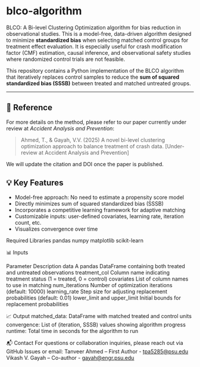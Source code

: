 # blco-algorithm
BLCO: A Bi-level Clustering Optimization algorithm for bias reduction in observational studies. This is a model-free, data-driven algorithm designed to minimize **standardized bias** when selecting matched control groups for treatment effect evaluation. It is especially useful for crash modification factor (CMF) estimation, causal inference, and observational safety studies where randomized control trials are not feasible.

This repository contains a Python implementation of the BLCO algorithm that iteratively replaces control samples to reduce the **sum of squared standardized bias (SSSB)** between treated and matched untreated groups.

---

## 📄 Reference

For more details on the method, please refer to our paper currently under review at *Accident Analysis and Prevention*:

> Ahmed, T., & Gayah, V.V. (2025) A novel bi-level clustering optimization approach to balance treatment of crash data. [Under-review at Accident Analysis and Prevention]

We will update the citation and DOI once the paper is published.

## 💡 Key Features

- Model-free approach: No need to estimate a propensity score model
- Directly minimizes sum of squared standardized bias (SSSB)
- Incorporates a competitive learning framework for adaptive matching
- Customizable inputs: user-defined covariates, learning rate, iteration count, etc.
- Visualizes convergence over time

Required Libraries
pandas
numpy
matplotlib
scikit-learn

📊 Inputs

Parameter	Description
data	A pandas DataFrame containing both treated and untreated observations
treatment_col	Column name indicating treatment status (1 = treated, 0 = control)
covariates	List of column names to use in matching
num_iterations	Number of optimization iterations (default: 10000)
learning_rate	Step size for adjusting replacement probabilities (default: 0.01)
lower_limit and upper_limit	Initial bounds for replacement probabilities

📈 Output
matched_data: DataFrame with matched treated and control units
convergence: List of (iteration, SSSB) values showing algorithm progress
runtime: Total time in seconds for the algorithm to run

📬 Contact
For questions or collaboration inquiries, please reach out via GitHub Issues or email:
Tanveer Ahmed – First Author - tpa5285@psu.edu
Vikash V. Gayah – Co-author - gayah@engr.psu.edu



